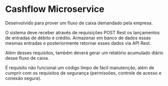 # Cashflow Microservice

Desenvolvido para prover um fluxo de caixa demandado pela empresa.

O sistema deve receber através de requisições POST Rest os lançamentos de entradas de débito e crédito.
Armazenar em banco de dados essas mesmas entradas e posteriormente retornar esses dados via API Rest.

Além desses requisitos, também deverá gerar um relatório acumulado diário desse fluxo de caixa.

É requisito não funcional um código limpo de fácil manutenção, além de cumprir com os requisitos de segurança (permissões, controle de acesso e conexão segura).
